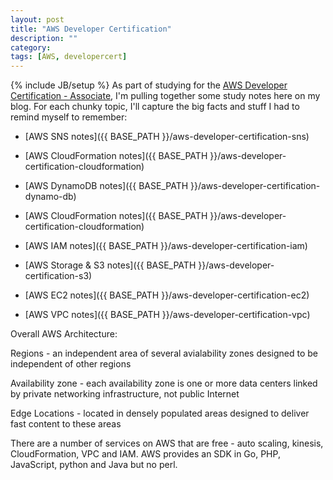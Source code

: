 ```yaml
---
layout: post
title: "AWS Developer Certification"
description: ""
category: 
tags: [AWS, developercert]
---
```

{% include JB/setup %}
As part of studying for the [AWS Developer Certification - Associate](https://aws.amazon.com/certification/certified-developer-associate/), I'm pulling together some study notes here on my blog. For each chunky topic, I'll capture the big facts and stuff I had to remind myself to remember:

* [AWS SNS notes]({{ BASE_PATH }}/aws-developer-certification-sns)

* [AWS CloudFormation notes]({{ BASE_PATH }}/aws-developer-certification-cloudformation)

* [AWS DynamoDB notes]({{ BASE_PATH }}/aws-developer-certification-dynamo-db)

* [AWS CloudFormation notes]({{ BASE_PATH }}/aws-developer-certification-cloudformation)

* [AWS IAM notes]({{ BASE_PATH }}/aws-developer-certification-iam)

* [AWS Storage & S3 notes]({{ BASE_PATH }}/aws-developer-certification-s3)

* [AWS EC2 notes]({{ BASE_PATH }}/aws-developer-certification-ec2)

* [AWS VPC notes]({{ BASE_PATH }}/aws-developer-certification-vpc)

Overall AWS Architecture:

Regions - an independent area of several avialability zones designed to be independent of other regions

Availability zone - each availability zone is one or more data centers linked by private networking infrastructure, not public Internet

Edge Locations - located in densely populated areas designed to deliver fast content to these areas

There are a number of services on AWS that are free - auto scaling, kinesis, CloudFormation, VPC and IAM. AWS provides an SDK in Go, PHP, JavaScript, python and Java but no perl.